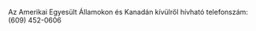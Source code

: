 Az Amerikai Egyesült Államokon és Kanadán kívülről hívható telefonszám: (609) 452-0606

<!--HONumber=Oct16_HO1-->


